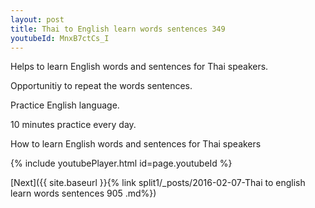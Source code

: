 ```yaml
---
layout: post
title: Thai to English learn words sentences 349 
youtubeId: MnxB7ctCs_I
---
```

 
 
Helps to learn English words and sentences for Thai speakers.

Opportunitiy to repeat the words sentences. 

Practice English language. 
 
10 minutes practice every day. 
 
How to learn English words and sentences for Thai speakers 
 
{% include youtubePlayer.html id=page.youtubeId %}
 
 
[Next]({{ site.baseurl }}{% link  split1/_posts/2016-02-07-Thai to english learn words sentences 905 .md%})
 
